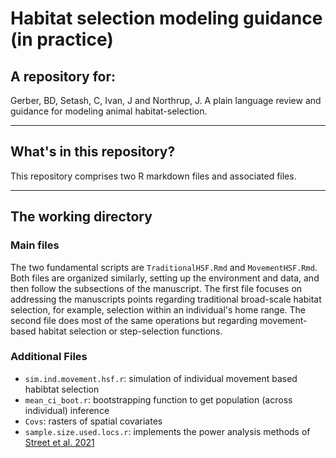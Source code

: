 # Habitat selection modeling guidance (in practice)

## A repository for:

Gerber, BD, Setash, C, Ivan, J and Northrup, J. A plain language review and guidance for modeling animal habitat-selection. 

---

## What's in this repository?

This repository comprises two R markdown files and associated files.

---

## The working directory

### Main files

The two fundamental scripts are `TraditionalHSF.Rmd` and `MovementHSF.Rmd`. Both files are organized 
similarly, setting up the environment and data, and then follow the subsections of the manuscript. 
The first file focuses on addressing the manuscripts points regarding traditional broad-scale
habitat selection, for example, selection within an individual's home range. The second file
does most of the same operations but regarding movement-based habitat selection or
step-selection functions.

### Additional Files

- `sim.ind.movement.hsf.r`: simulation of individual movement based habibtat selection
- `mean_ci_boot.r`: bootstrapping function to get population (across individual) inference
- `Covs`: rasters of spatial covariates
- `sample.size.used.locs.r`: implements the power analysis methods of [Street et al. 2021](https://doi.org/10.1111/2041-210X.13701)
  